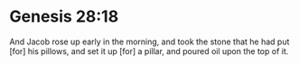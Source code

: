 # Genesis 28:18

And Jacob rose up early in the morning, and took the stone that he had put [for] his pillows, and set it up [for] a pillar, and poured oil upon the top of it.